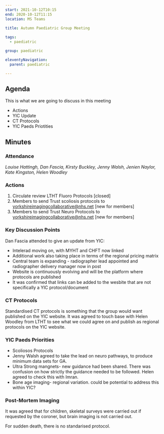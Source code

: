 ```yaml
---
start: 2021-10-12T10:15
end: 2020-10-12T11:15
location: MS Teams
 
title: Autumn Paediatric Group Meeting

tags:
  - paediatric

group: paediatric

eleventyNavigation:
  parent: paediatric

---
```


## Agenda

This is what we are going to discuss in this meeting

* Actions
* YIC Update
* CT Protocols
* YIC Paeds Priotities


## Minutes

### Attendance
_Louise Hattingh, Dan Fascia, Kirsty Buckley, Jenny Walsh, Jenien Naylor, Kate Kingston, Helen Woodley_
    
### Actions
1. Circulate review LTHT Fluoro Protocols [closed]
2. Members to send Trust scoliosis protocols to yorkshireimagingcollaborative@nhs.net [new for members]
3. Members to send Trust Neuro Protocols to yorkshireimagingcollaborative@nhs.net [new for members]

### Key Discussion  Points
Dan Fascia attended to give an update from YIC:
* Intelerad moving on, with MYHT and CHFT now linked
* Additional work also taking place in terms of the regional pricing matrix
* Central team is expanding  - radiographer lead appointed and radiographer delivery manager now in post
* Website is continuously evolving and will be the platform where protocols are published
* It was confirmed that links can be added to the wesbite that are not specifically a YIC protocol/document
### CT Protocols
Standardised CT protocols is something that the group would want published on the YIC website. It was agreed to touch base with Helen Woodley from LTHT to see what we could agree on and publish as regional protocols on the YIC website.
### YIC Paeds Priorities
* Scoliosos Protocols
* Jenny Walsh agreed to take the lead on neuro pathways, to produce minimum data sets for GA.
* Ultra Strong mangnets- new guidance had been shared. There was confusion on how strictly the guidance needed to be followed. Helen agreed to check this with Imran. 
* Bone age imaging- regional variation. could be potential to address this within YIC?
### Post-Mortem Imaging
It was agreed that for children, skeletal surveys were carried out if requested by the coroner, but brain imaging is not carried out. 

For sudden death, there is no standarised protocol.
